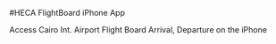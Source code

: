 #HECA FlightBoard iPhone App

Access Cairo Int. Airport Flight Board Arrival, Departure on the iPhone


